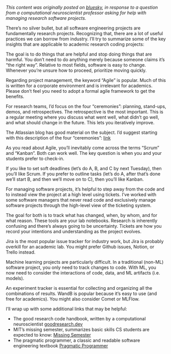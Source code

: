 *This content was originally posted on [bluesky](https://bsky.app/profile/leknarf.com/post/3l7iwxhnjbf2r), in response to a question from a computational neuroscientist professor asking for help with managing research software projects.*

There’s no silver bullet, but all software engineering projects are fundamentally research projects. Recognizing that, there are a lot of useful practices we can borrow from industry. I’ll try to summarize some of the key insights that are applicable to academic research coding projects:

The goal is to do things that are helpful and stop doing things that are harmful. You don’t need to do anything merely because someone claims it’s “the right way”. Relative to most fields, software is easy to change. Whenever you’re unsure how to proceed, prioritize moving quickly.

Regarding project management, the keyword “Agile” is popular. Much of this is written for a corporate environment and is irrelevant for academics. Please don’t feel you need to adopt a formal agile framework to get the benefits.

For research teams, I’d focus on the four “ceremonies”: planning, stand-ups, demos, and retrospectives. The retrospective is the most important. This is a regular meeting where you discuss what went well, what didn’t go well, and what should change in the future. This lets you iteratively improve.

The Atlassian blog has good material on the subject. I’d suggest starting with this description of the four “ceremonies”: [link](https://www.atlassian.com/agile/scrum/ceremonies)

As you read about Agile, you’ll inevitably come across the terms “Scrum” and “Kanban”. Both can work well. The key question is when you and your students prefer to check-in.

If you like to set soft deadlines (let’s do A, B, and C by next Tuesday), then you’ll like Scrum. If you prefer to outline tasks (let’s do A, after that’s done we’ll start B, and then we’ll move on to C), then you’ll like Kanban.

For managing software projects, it’s helpful to step away from the code and to instead view the project at a high level using tickets. I’ve worked with some software managers that never read code and exclusively manage software projects through the high-level view of the ticketing system.

The goal for both is to track what has changed, when, by whom, and for what reason. These tools are your lab notebooks. Research is inherently confusing and there’s always going to be uncertainty. Tickets are how you record your intentions and understanding as the project evolves.

Jira is the most popular issue tracker for industry work, but Jira is probably overkill for an academic lab. You might prefer Github issues, Notion, or Trello instead.

Machine learning projects are particularly difficult. In a traditional (non-ML) software project, you only need to track changes to code. With ML, you now need to consider the interactions of code, data, and ML artifacts (i.e. models).

An experiment tracker is essential for collecting and organizing all the combinations of results. WandB is popular because it’s easy to use (and free for academics). You might also consider Comet or MLFlow.

I’ll wrap up with some additional links that may be helpful:

- The good research code handbook, written by a computational neuroscientist
[goodresearch.dev](http://goodresearch.dev)
- MIT’s missing semester, summarizes basic skills CS students are expected to know: [Missing Semester](http://missing.csail.mit.edu)
- The pragmatic programmer, a classic and readable software engineering textbook [Pragmatic Programmer](https://pragprog.com/titles/tpp20/the-pragmatic-programmer-20th-anniversary-edition/)

